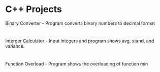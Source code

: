 # C++ Projects
Binary Converter - Program converts binary numbers to decimal format
# 
Interger Calculator - Input integers and program shows avg, stand, and variance.
#
Function Overload - Program shows the overloading of function min

